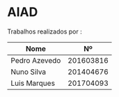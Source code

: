 # AIAD

Trabalhos realizados por :

 Nome | Nº
------------ | -------------
Pedro Azevedo | 201603816
Nuno Silva | 201404676
Luis Marques | 201704093
